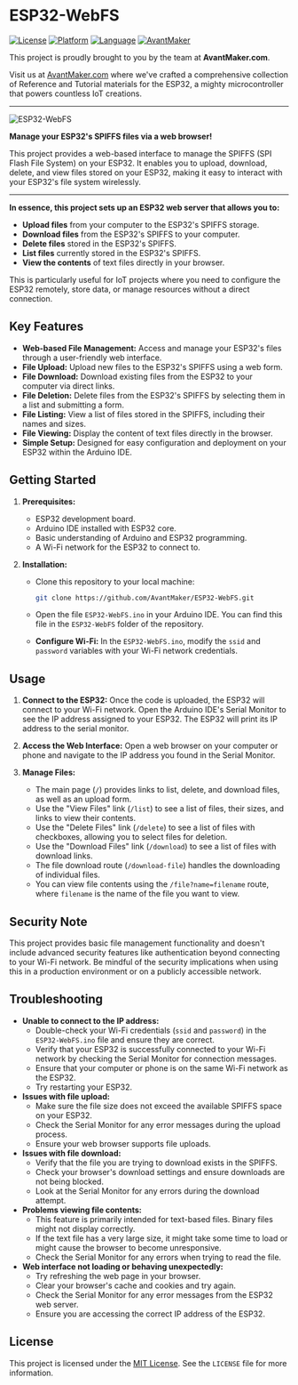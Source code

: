 # ESP32-WebFS

[![License](https://img.shields.io/badge/License-MIT-yellow.svg)](https://opensource.org/licenses/MIT)
[![Platform](https://img.shields.io/badge/Platform-ESP32-blue.svg)](https://www.espressif.com/en/products/socs/esp32)
[![Language](https://img.shields.io/badge/Language-Arduino-teal.svg)](https://www.arduino.cc/)
[![AvantMaker](https://img.shields.io/badge/By-AvantMaker-red.svg)](https://www.avantmaker.com)

This project is proudly brought to you by the team at **AvantMaker.com**.

Visit us at [AvantMaker.com](https://www.avantmaker.com) where we've crafted a comprehensive collection of Reference and Tutorial materials for the ESP32, a mighty microcontroller that powers countless IoT creations.

---
![ESP32-WebFS](https://avantmaker.com/wp-content/uploads/2025/03/Simplifying-SPIFFS-File-Management-for-Your-ESP32-Projects.jpg)

**Manage your ESP32's SPIFFS files via a web browser!**

This project provides a web-based interface to manage the SPIFFS (SPI Flash File System) on your ESP32. It enables you to upload, download, delete, and view files stored on your ESP32, making it easy to interact with your ESP32's file system wirelessly.

---
**In essence, this project sets up an ESP32 web server that allows you to:**

* **Upload files** from your computer to the ESP32's SPIFFS storage.
* **Download files** from the ESP32's SPIFFS to your computer.
* **Delete files** stored in the ESP32's SPIFFS.
* **List files** currently stored in the ESP32's SPIFFS.
* **View the contents** of text files directly in your browser.

This is particularly useful for IoT projects where you need to configure the ESP32 remotely, store data, or manage resources without a direct connection.

## Key Features

* **Web-based File Management:** Access and manage your ESP32's files through a user-friendly web interface.
* **File Upload:** Upload new files to the ESP32's SPIFFS using a web form.
* **File Download:** Download existing files from the ESP32 to your computer via direct links.
* **File Deletion:** Delete files from the ESP32's SPIFFS by selecting them in a list and submitting a form.
* **File Listing:** View a list of files stored in the SPIFFS, including their names and sizes.
* **File Viewing:** Display the content of text files directly in the browser.
* **Simple Setup:** Designed for easy configuration and deployment on your ESP32 within the Arduino IDE.

## Getting Started

1.  **Prerequisites:**

    * ESP32 development board.
    * Arduino IDE installed with ESP32 core.
    * Basic understanding of Arduino and ESP32 programming.
    * A Wi-Fi network for the ESP32 to connect to.
2.  **Installation:**

    * Clone this repository to your local machine:

        ```bash
        git clone https://github.com/AvantMaker/ESP32-WebFS.git
        ```

    * Open the file `ESP32-WebFS.ino`  in your Arduino IDE. You can find this file in the `ESP32-WebFS` folder of the repository.
    * **Configure Wi-Fi:** In the  `ESP32-WebFS.ino`, modify the `ssid` and `password` variables with your Wi-Fi network credentials.

## Usage

1.  **Connect to the ESP32:** Once the code is uploaded, the ESP32 will connect to your Wi-Fi network. Open the Arduino IDE's Serial Monitor to see the IP address assigned to your ESP32. The ESP32 will print its IP address to the serial monitor.
2.  **Access the Web Interface:** Open a web browser on your computer or phone and navigate to the IP address you found in the Serial Monitor.
3.  **Manage Files:**

    * The main page (`/`) provides links to list, delete, and download files, as well as an upload form.
    * Use the "View Files" link (`/list`) to see a list of files, their sizes, and links to view their contents.
    * Use the "Delete Files" link (`/delete`) to see a list of files with checkboxes, allowing you to select files for deletion.
    * Use the "Download Files" link (`/download`) to see a list of files with download links.
    * The file download route (`/download-file`) handles the downloading of individual files.
    * You can view file contents using the `/file?name=filename` route, where `filename` is the name of the file you want to view.

## Security Note

This project provides basic file management functionality and doesn't include advanced security features like authentication beyond connecting to your Wi-Fi network. Be mindful of the security implications when using this in a production environment or on a publicly accessible network.

## Troubleshooting

  * **Unable to connect to the IP address:**
      * Double-check your Wi-Fi credentials (`ssid` and `password`) in the `ESP32-WebFS.ino` file and ensure they are correct.
      * Verify that your ESP32 is successfully connected to your Wi-Fi network by checking the Serial Monitor for connection messages.
      * Ensure that your computer or phone is on the same Wi-Fi network as the ESP32.
      * Try restarting your ESP32.
  * **Issues with file upload:**
      * Make sure the file size does not exceed the available SPIFFS space on your ESP32.
      * Check the Serial Monitor for any error messages during the upload process.
      * Ensure your web browser supports file uploads.
  * **Issues with file download:**
      * Verify that the file you are trying to download exists in the SPIFFS.
      * Check your browser's download settings and ensure downloads are not being blocked.
      * Look at the Serial Monitor for any errors during the download attempt.
  * **Problems viewing file contents:**
      * This feature is primarily intended for text-based files. Binary files might not display correctly.
      * If the text file has a very large size, it might take some time to load or might cause the browser to become unresponsive.
      * Check the Serial Monitor for any errors when trying to read the file.
  * **Web interface not loading or behaving unexpectedly:**
      * Try refreshing the web page in your browser.
      * Clear your browser's cache and cookies and try again.
      * Check the Serial Monitor for any error messages from the ESP32 web server.
      * Ensure you are accessing the correct IP address of the ESP32.

## License

This project is licensed under the [MIT License](https://opensource.org/licenses/MIT). See the `LICENSE` file for more information.
